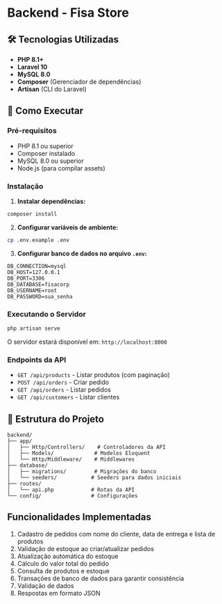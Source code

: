 # Backend - Fisa Store

## 🛠️ Tecnologias Utilizadas

-   **PHP 8.1+**
-   **Laravel 10**
-   **MySQL 8.0**
-   **Composer** (Gerenciador de dependências)
-   **Artisan** (CLI do Laravel)

## 🚀 Como Executar

### Pré-requisitos

-   PHP 8.1 ou superior
-   Composer instalado
-   MySQL 8.0 ou superior
-   Node.js (para compilar assets)

### Instalação

1. **Instalar dependências:**

```bash
composer install
```

2. **Configurar variáveis de ambiente:**

```bash
cp .env.example .env
```

3. **Configurar banco de dados no arquivo `.env`:**

```env
DB_CONNECTION=mysql
DB_HOST=127.0.0.1
DB_PORT=3306
DB_DATABASE=fisacorp
DB_USERNAME=root
DB_PASSWORD=sua_senha
```

### Executando o Servidor

```bash
php artisan serve
```

O servidor estará disponível em: `http://localhost:8000`

### Endpoints da API

-   `GET /api/products` - Listar produtos (com paginação)
-   `POST /api/orders` - Criar pedido
-   `GET /api/orders` - Listar pedidos
-   `GET /api/customers` - Listar clientes

## 📁 Estrutura do Projeto

```
backend/
├── app/
│   ├── Http/Controllers/    # Controladores da API
│   ├── Models/             # Modelos Eloquent
│   └── Http/Middleware/    # Middlewares
├── database/
│   ├── migrations/         # Migrações do banco
│   └── seeders/           # Seeders para dados iniciais
├── routes/
│   └── api.php            # Rotas da API
└── config/                # Configurações
```

## Funcionalidades Implementadas

1. Cadastro de pedidos com nome do cliente, data de entrega e lista de produtos
2. Validação de estoque ao criar/atualizar pedidos
3. Atualização automática do estoque
4. Cálculo do valor total do pedido
5. Consulta de produtos e estoque
6. Transações de banco de dados para garantir consistência
7. Validação de dados
8. Respostas em formato JSON
